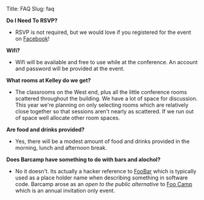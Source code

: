 Title: FAQ
Slug: faq

**Do I Need To RSVP?**

* RSVP is not required, but we would love if you registered for the event on 
  [Facebook][3]!

**Wifi?**

* Wifi will be available and free to use while at the conference. An account
  and password will be provided at the event.

<html><!--
* We are using the OSU public wifi system. Look for `OSU_ACCESS`, account name
  you want is BBC11, password is sillyChipmunk (this account will work only for
  the weekend).
--></html>
  
**What rooms at Kelley do we get?**

* The classrooms on the West end, plus all the little conference rooms
  scattered throughout the building. We have a lot of space for discussion.
  This year we're planning on only selecting rooms which are relatively close
  together so that sessions aren't nearly as scattered. If we run out of space
  well allocate other room spaces.
  
**Are food and drinks provided?**

* Yes, there will be a modest amount of food and drinks provided in the
  morning, lunch and afternoon break.

**Does Barcamp have something to do with bars and alochol?**

* No it doesn't. Its actually a hacker reference to [FooBar][1] which is
  typically used as a place holder name when describing something in software
  code.  Barcamp arose as an *open to the public alternative* to [Foo Camp][2]
  which is an annual invitation only event.

[1]: http://en.wikipedia.org/wiki/Foobar
[2]: http://en.wikipedia.org/wiki/Foo_Camp
[3]: https://www.facebook.com/events/547298625310712/
